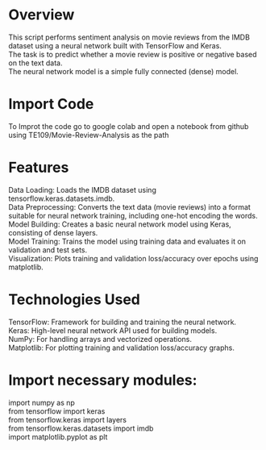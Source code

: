 # Overview
This script performs sentiment analysis on movie reviews from the IMDB dataset using a neural network built with TensorFlow and Keras.<br> The task is to predict whether a movie review is positive or negative based on the text data.<br> The neural network model is a simple fully connected (dense) model.

# Import Code
To Improt the code go to google colab and open a notebook from github using 
TE109/Movie-Review-Analysis as the path

# Features
Data Loading: Loads the IMDB dataset using tensorflow.keras.datasets.imdb.<br>
Data Preprocessing: Converts the text data (movie reviews) into a format suitable for neural network training, including one-hot encoding the words.<br>
Model Building: Creates a basic neural network model using Keras, consisting of dense layers.<br>
Model Training: Trains the model using training data and evaluates it on validation and test sets.<br>
Visualization: Plots training and validation loss/accuracy over epochs using matplotlib.<br>

# Technologies Used
TensorFlow: Framework for building and training the neural network.
<br>Keras: High-level neural network API used for building models.
<br>NumPy: For handling arrays and vectorized operations.
<br>Matplotlib: For plotting training and validation loss/accuracy graphs.


# Import necessary modules:

import numpy as np <br>
from tensorflow import keras<br>
from tensorflow.keras import layers<br>
from tensorflow.keras.datasets import imdb<br>
import matplotlib.pyplot as plt<br>

